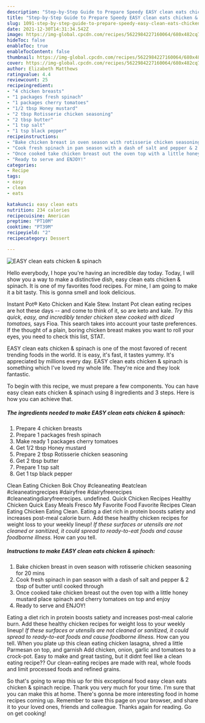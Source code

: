 ```yaml
---
description: "Step-by-Step Guide to Prepare Speedy EASY clean eats chicken & spinach"
title: "Step-by-Step Guide to Prepare Speedy EASY clean eats chicken & spinach"
slug: 1091-step-by-step-guide-to-prepare-speedy-easy-clean-eats-chicken-and-amp-spinach
date: 2021-12-30T14:31:34.542Z
image: https://img-global.cpcdn.com/recipes/5622984227160064/680x482cq70/easy-clean-eats-chicken-spinach-recipe-main-photo.jpg
hideToc: false
enableToc: true
enableTocContent: false
thumbnail: https://img-global.cpcdn.com/recipes/5622984227160064/680x482cq70/easy-clean-eats-chicken-spinach-recipe-main-photo.jpg
cover: https://img-global.cpcdn.com/recipes/5622984227160064/680x482cq70/easy-clean-eats-chicken-spinach-recipe-main-photo.jpg
author: Elizabeth Matthews
ratingvalue: 4.4
reviewcount: 25
recipeingredient:
- "4 chicken breasts"
- "1 packages fresh spinach"
- "1 packages cherry tomatoes"
- "1/2 tbsp Honey mustard"
- "2 tbsp Rotisserie chicken seasoning"
- "2 tbsp butter"
- "1 tsp salt"
- "1 tsp black pepper"
recipeinstructions:
- "Bake chicken breast in oven season with rotisserie chicken seasoning for 20 mins"
- "Cook fresh spinach in pan season with a dash of salt and pepper & 2 tbsp of butter until cooked through"
- "Once cooked take chicken breast out the oven top with a little honey mustard place spinach and cherry tomatoes on top and enjoy"
- "Ready to serve and ENJOY!"
categories:
- Recipe
tags:
- easy
- clean
- eats

katakunci: easy clean eats 
nutrition: 234 calories
recipecuisine: American
preptime: "PT10M"
cooktime: "PT39M"
recipeyield: "2"
recipecategory: Dessert

---
```



![EASY clean eats chicken & spinach](https://img-global.cpcdn.com/recipes/5622984227160064/680x482cq70/easy-clean-eats-chicken-spinach-recipe-main-photo.jpg)

Hello everybody, I hope you're having an incredible day today. Today, I will show you a way to make a distinctive dish, easy clean eats chicken & spinach. It is one of my favorites food recipes. For mine, I am going to make it a bit tasty. This is gonna smell and look delicious.

Instant Pot® Keto Chicken and Kale Stew. Instant Pot clean eating recipes are hot these days -- and come to think of it, so are keto and kale. *Try this quick, easy, and incredibly tender chicken stew cooked with diced tomatoes,* says Fioa. This search takes into account your taste preferences. If the thought of a plain, boring chicken breast makes you want to roll your eyes, you need to check this list, STAT.

EASY clean eats chicken & spinach is one of the most favored of recent trending foods in the world. It is easy, it's fast, it tastes yummy. It's appreciated by millions every day. EASY clean eats chicken & spinach is something which I've loved my whole life. They're nice and they look fantastic.


To begin with this recipe, we must prepare a few components. You can have easy clean eats chicken & spinach using 8 ingredients and 3 steps. Here is how you can achieve that.

<!--inarticleads1-->

##### The ingredients needed to make EASY clean eats chicken & spinach:

1. Prepare 4 chicken breasts
1. Prepare 1 packages fresh spinach
1. Make ready 1 packages cherry tomatoes
1. Get 1/2 tbsp Honey mustard
1. Prepare 2 tbsp Rotisserie chicken seasoning
1. Get 2 tbsp butter
1. Prepare 1 tsp salt
1. Get 1 tsp black pepper


Clean Eating Chicken Bok Choy #cleaneating #eatclean #cleaneatingrecipes #dairyfree #dairyfreerecipes #cleaneatingdiaryfreerecipes. undefined. Quick Chicken Recipes Healthy Chicken Quick Easy Meals Fresco My Favorite Food Favorite Recipes Clean Eating Chicken Eating Clean. Eating a diet rich in protein boosts satiety and increases post-meal calorie burn. Add these healthy chicken recipes for weight loss to your weekly lineup! *If these surfaces or utensils are not cleaned or sanitized, it could spread to ready-to-eat foods and cause foodborne illness.* How can you tell. 

<!--inarticleads2-->

##### Instructions to make EASY clean eats chicken & spinach:

1. Bake chicken breast in oven season with rotisserie chicken seasoning for 20 mins
1. Cook fresh spinach in pan season with a dash of salt and pepper & 2 tbsp of butter until cooked through
1. Once cooked take chicken breast out the oven top with a little honey mustard place spinach and cherry tomatoes on top and enjoy
1. Ready to serve and ENJOY!

Eating a diet rich in protein boosts satiety and increases post-meal calorie burn. Add these healthy chicken recipes for weight loss to your weekly lineup! *If these surfaces or utensils are not cleaned or sanitized, it could spread to ready-to-eat foods and cause foodborne illness.* How can you tell. When you plate up this clean eating chicken lasagna, shred a little Parmesan on top, and garnish Add chicken, onion, garlic and tomatoes to a crock-pot. Easy to make and great tasting, but it didnt feel like a clean eating recipe?? Our clean-eating recipes are made with real, whole foods and limit processed foods and refined grains. 

So that's going to wrap this up for this exceptional food easy clean eats chicken & spinach recipe. Thank you very much for your time. I'm sure that you can make this at home. There's gonna be more interesting food in home recipes coming up. Remember to save this page on your browser, and share it to your loved ones, friends and colleague. Thanks again for reading. Go on get cooking!
